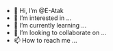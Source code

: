 - 👋 Hi, I’m @E-Atak
- 👀 I’m interested in ...
- 🌱 I’m currently learning ...
- 💞️ I’m looking to collaborate on ...
- 📫 How to reach me ...

<!---
E-Atak/E-Atak is a ✨ special ✨ repository because its `README.md` (this file) appears on your GitHub profile.
You can click the Preview link to take a look at your changes.
--->
